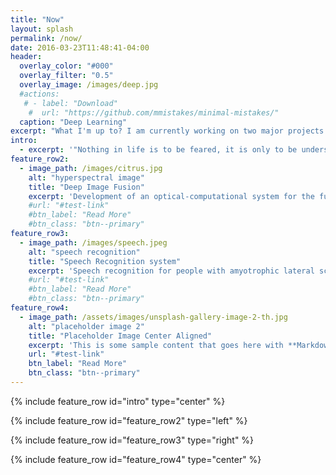 ```yaml
---
title: "Now"
layout: splash
permalink: /now/
date: 2016-03-23T11:48:41-04:00
header:
  overlay_color: "#000"
  overlay_filter: "0.5"
  overlay_image: /images/deep.jpg
  #actions:
   # - label: "Download"
    #  url: "https://github.com/mmistakes/minimal-mistakes/"
  caption: "Deep Learning"
excerpt: "What I'm up to? I am currently working on two major projects in the two great branches of AI, speech recognition and computer vision."
intro: 
  - excerpt: '"Nothing in life is to be feared, it is only to be understood. Now is the time to understand more, so that we may fear less."  `Marie Curie`'
feature_row2:
  - image_path: /images/citrus.jpg
    alt: "hyperspectral image"
    title: "Deep Image Fusion"
    excerpt: 'Development of an optical-computational system for the fusion of depth and hyperspectral images using deep learning techniques and their application in the classification of citrus by its level of maturity.'
    #url: "#test-link"
    #btn_label: "Read More"
    #btn_class: "btn--primary"
feature_row3:
  - image_path: /images/speech.jpeg
    alt: "speech recognition"
    title: "Speech Recognition system"
    excerpt: 'Speech recognition for people with amyotrophic lateral sclerosis (ALS). Which is a long-term project that I'm not ready to share yet, but you will soon notice!'
    #url: "#test-link"
    #btn_label: "Read More"
    #btn_class: "btn--primary"
feature_row4:
  - image_path: /assets/images/unsplash-gallery-image-2-th.jpg
    alt: "placeholder image 2"
    title: "Placeholder Image Center Aligned"
    excerpt: 'This is some sample content that goes here with **Markdown** formatting. Centered with `type="center"`'
    url: "#test-link"
    btn_label: "Read More"
    btn_class: "btn--primary"
---
```


{% include feature_row id="intro" type="center" %}

{% include feature_row id="feature_row2" type="left" %}

{% include feature_row id="feature_row3" type="right" %}

{% include feature_row id="feature_row4" type="center" %}